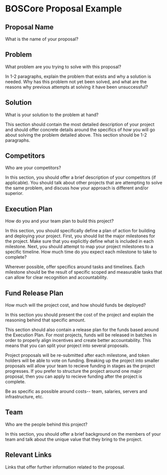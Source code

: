 # BOSCore Proposal Example

## Proposal Name
What is the name of your proposal? 

## Problem
What problem are you trying to solve with this proposal? 

In 1-2 paragraphs, explain the problem that exists and why a solution is needed. Why has this problem not yet been solved, and what are the reasons why previous attempts at solving it have been unsuccessful?  

## Solution
What is your solution to the problem at hand? 

This section should contain the most detailed description of your project and should offer concrete details around the specifics of _how_ you will go about solving the problem detailed above. This section should be 1-2 paragraphs. 

## Competitors
Who are your competitors? 

In this section, you should offer a brief description of your competitors (if applicable). You should talk about other projects that are attempting to solve the same problem, and discuss how your approach is different and/or superior. 

## Execution Plan
How do you and your team plan to build this project? 

In this section, you should specifically define a plan of action for building and deploying your project. First, you should list the major milestones for the project. Make sure that you explicitly define what is included in each milestone. Next, you should attempt to map your project milestones to a specific timeline. How much time do you expect each milestone to take to complete?

Wherever possible, offer specifics around tasks and timelines. Each milestone should be the result of specific scoped and measurable tasks that can allow for clear recognition and accountability.

## Fund Release Plan
How much will the project cost, and how should funds be deployed? 

In this section you should present the cost of the project and explain the reasoning behind that specific amount. 

This section should also contain a release plan for the funds based around the Execution Plan. For most projects, funds will be released in batches in order to properly align incentives and create better accountability. This means that you can split your project into several proposals.

Project proposals will be re-submitted after each milestone, and token holders will be able to vote on funding. Breaking up the project into smaller proposals will allow your team to recieve funding in stages as the project progresses. If you prefer to structure the project around one major proposal, then you can apply to recieve funding after the project is complete.  

Be as specific as possible around costs-- team, salaries, servers and infrastructure, etc. 

## Team
Who are the people behind this project? 

In this section, you should offer a brief background on the members of your team and talk about the unique value that they bring to the project. 

## Relevant Links
Links that offer further information related to the proposal. 

